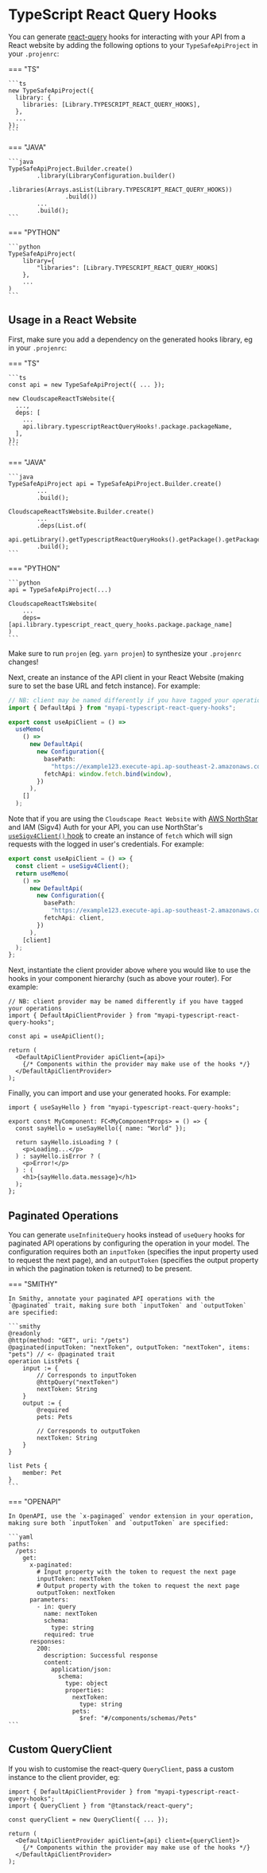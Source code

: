 # TypeScript React Query Hooks

You can generate [react-query](https://tanstack.com/query/latest) hooks for interacting with your API from a React website by adding the following options to your `TypeSafeApiProject` in your `.projenrc`:

=== "TS"

    ```ts
    new TypeSafeApiProject({
      library: {
        libraries: [Library.TYPESCRIPT_REACT_QUERY_HOOKS],
      },
      ...
    });
    ```

=== "JAVA"

    ```java
    TypeSafeApiProject.Builder.create()
            .library(LibraryConfiguration.builder()
                    .libraries(Arrays.asList(Library.TYPESCRIPT_REACT_QUERY_HOOKS))
                    .build())
            ...
            .build();
    ```

=== "PYTHON"

    ```python
    TypeSafeApiProject(
        library={
            "libraries": [Library.TYPESCRIPT_REACT_QUERY_HOOKS]
        },
        ...
    )
    ```

## Usage in a React Website

First, make sure you add a dependency on the generated hooks library, eg in your `.projenrc`:

=== "TS"

    ```ts
    const api = new TypeSafeApiProject({ ... });

    new CloudscapeReactTsWebsite({
      ...,
      deps: [
        ...
        api.library.typescriptReactQueryHooks!.package.packageName,
      ],
    });
    ```

=== "JAVA"

    ```java
    TypeSafeApiProject api = TypeSafeApiProject.Builder.create()
            ...
            .build();

    CloudscapeReactTsWebsite.Builder.create()
            ...
            .deps(List.of(
                  api.getLibrary().getTypescriptReactQueryHooks().getPackage().getPackageName()))
            .build();
    ```

=== "PYTHON"

    ```python
    api = TypeSafeApiProject(...)

    CloudscapeReactTsWebsite(
        ...
        deps=[api.library.typescript_react_query_hooks.package.package_name]
    )
    ```

Make sure to run `projen` (eg. `yarn projen`) to synthesize your `.projenrc` changes!

Next, create an instance of the API client in your React Website (making sure to set the base URL and fetch instance). For example:

```ts
// NB: client may be named differently if you have tagged your operations
import { DefaultApi } from "myapi-typescript-react-query-hooks";

export const useApiClient = () =>
  useMemo(
    () =>
      new DefaultApi(
        new Configuration({
          basePath:
            "https://example123.execute-api.ap-southeast-2.amazonaws.com/prod",
          fetchApi: window.fetch.bind(window),
        })
      ),
    []
  );
```

Note that if you are using the `Cloudscape React Website` with [AWS NorthStar](https://aws.github.io/aws-northstar/) and IAM (Sigv4) Auth for your API, you can use NorthStar's [`useSigv4Client()` hook](https://aws.github.io/aws-northstar/?path=/story/components-cognitoauth-sigv4client-docs--page) to create
an instance of `fetch` which will sign requests with the logged in user's credentials. For example:

```ts
export const useApiClient = () => {
  const client = useSigv4Client();
  return useMemo(
    () =>
      new DefaultApi(
        new Configuration({
          basePath:
            "https://example123.execute-api.ap-southeast-2.amazonaws.com/prod",
          fetchApi: client,
        })
      ),
    [client]
  );
};
```

Next, instantiate the client provider above where you would like to use the hooks in your component hierarchy (such as above your router). For example:

```tsx
// NB: client provider may be named differently if you have tagged your operations
import { DefaultApiClientProvider } from "myapi-typescript-react-query-hooks";

const api = useApiClient();

return (
  <DefaultApiClientProvider apiClient={api}>
    {/* Components within the provider may make use of the hooks */}
  </DefaultApiClientProvider>
);
```

Finally, you can import and use your generated hooks. For example:

```tsx
import { useSayHello } from "myapi-typescript-react-query-hooks";

export const MyComponent: FC<MyComponentProps> = () => {
  const sayHello = useSayHello({ name: "World" });

  return sayHello.isLoading ? (
    <p>Loading...</p>
  ) : sayHello.isError ? (
    <p>Error!</p>
  ) : (
    <h1>{sayHello.data.message}</h1>
  );
};
```

## Paginated Operations

You can generate `useInfiniteQuery` hooks instead of `useQuery` hooks for paginated API operations by configuring the operation in your model. The configuration requires both an `inputToken` (specifies the input property used to request the next page), and an `outputToken` (specifies the output property in which the pagination token is returned) to be present.

=== "SMITHY"

    In Smithy, annotate your paginated API operations with the `@paginated` trait, making sure both `inputToken` and `outputToken` are specified:

    ```smithy
    @readonly
    @http(method: "GET", uri: "/pets")
    @paginated(inputToken: "nextToken", outputToken: "nextToken", items: "pets") // <- @paginated trait
    operation ListPets {
        input := {
            // Corresponds to inputToken
            @httpQuery("nextToken")
            nextToken: String
        }
        output := {
            @required
            pets: Pets

            // Corresponds to outputToken
            nextToken: String
        }
    }

    list Pets {
        member: Pet
    }
    ```

=== "OPENAPI"

    In OpenAPI, use the `x-paginaged` vendor extension in your operation, making sure both `inputToken` and `outputToken` are specified:

    ```yaml
    paths:
      /pets:
        get:
          x-paginated:
            # Input property with the token to request the next page
            inputToken: nextToken
            # Output property with the token to request the next page
            outputToken: nextToken
          parameters:
            - in: query
              name: nextToken
              schema:
                type: string
              required: true
          responses:
            200:
              description: Successful response
              content:
                application/json:
                  schema:
                    type: object
                    properties:
                      nextToken:
                        type: string
                      pets:
                        $ref: "#/components/schemas/Pets"
    ```

## Custom QueryClient

If you wish to customise the react-query `QueryClient`, pass a custom instance to the client provider, eg:

```tsx
import { DefaultApiClientProvider } from "myapi-typescript-react-query-hooks";
import { QueryClient } from "@tanstack/react-query";

const queryClient = new QueryClient({ ... });

return (
  <DefaultApiClientProvider apiClient={api} client={queryClient}>
    {/* Components within the provider may make use of the hooks */}
  </DefaultApiClientProvider>
);
```
